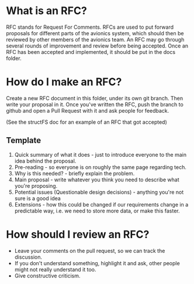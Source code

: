 # What is an RFC?

RFC stands for Request For Comments. RFCs are used to put forward proposals for different parts of the avionics system, which should then be reviewed by other members of the avionics team. An RFC may go through several rounds of improvement and review before being accepted. Once an RFC has been accepted and implemented, it should be put in the docs folder.


# How do I make an RFC?
Create a new RFC document in this folder, under its own git branch. Then write your proposal in it.
Once you've written the RFC, push the branch to github and open a Pull Request with it and ask people for feedback.

(See the structFS doc for an example of an RFC that got accepted)

## Template
1. Quick summary of what it does - just to introduce everyone to the main idea behind the proposal.
2. Pre-reading - so everyone is on roughly the same page regarding tech.
3. Why is this needed? - briefly explain the problem.
4. Main proposal - write whatever you think you need to describe what you're proposing.
5. Potential issues (Questionable design decisions) - anything you're not sure is a good idea
6. Extensions - how this could be changed if our requirements change in a predictable way, i.e. we need to store more data, or make this faster.

# How should I review an RFC?
* Leave your comments on the pull request, so we can track the discussion. 
* If you don't understand something, highlight it and ask, other people might not really understand it too.
* Give constructive criticism.